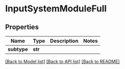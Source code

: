 # InputSystemModuleFull

## Properties
Name | Type | Description | Notes
------------ | ------------- | ------------- | -------------
**subtype** | **str** |  | 

[[Back to Model list]](../README.md#documentation-for-models) [[Back to API list]](../README.md#documentation-for-api-endpoints) [[Back to README]](../README.md)


